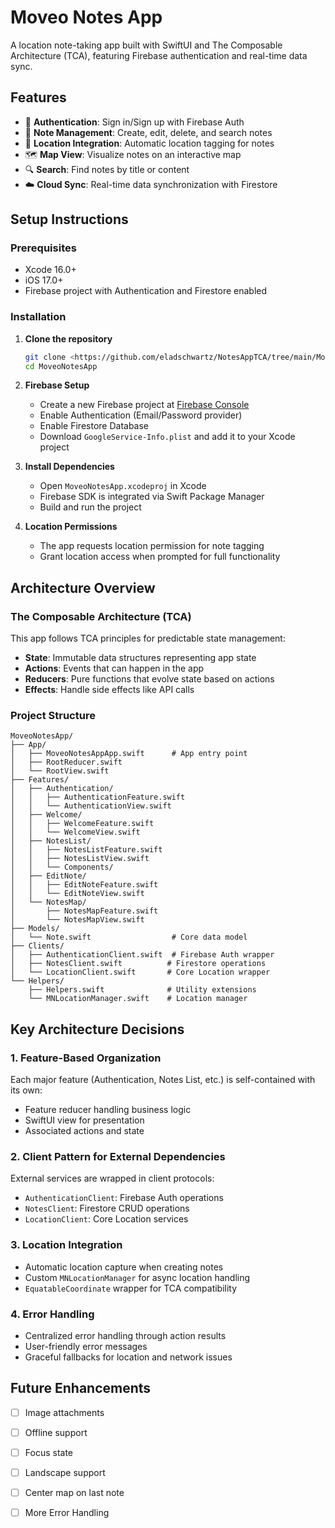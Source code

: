 # Moveo Notes App

A location note-taking app built with SwiftUI and The Composable Architecture (TCA), featuring Firebase authentication and real-time data sync.

## Features

- 🔐 **Authentication**: Sign in/Sign up with Firebase Auth
- 📝 **Note Management**: Create, edit, delete, and search notes
- 📍 **Location Integration**: Automatic location tagging for notes
- 🗺️ **Map View**: Visualize notes on an interactive map
- 🔍 **Search**: Find notes by title or content
- ☁️ **Cloud Sync**: Real-time data synchronization with Firestore

## Setup Instructions

### Prerequisites

- Xcode 16.0+
- iOS 17.0+
- Firebase project with Authentication and Firestore enabled

### Installation

1. **Clone the repository**
   ```bash
   git clone <https://github.com/eladschwartz/NotesAppTCA/tree/main/MoveoNotesApp>
   cd MoveoNotesApp
   ```

2. **Firebase Setup**
   - Create a new Firebase project at [Firebase Console](https://console.firebase.google.com)
   - Enable Authentication (Email/Password provider)
   - Enable Firestore Database
   - Download `GoogleService-Info.plist` and add it to your Xcode project

3. **Install Dependencies**
   - Open `MoveoNotesApp.xcodeproj` in Xcode
   - Firebase SDK is integrated via Swift Package Manager
   - Build and run the project

4. **Location Permissions**
   - The app requests location permission for note tagging
   - Grant location access when prompted for full functionality

## Architecture Overview

### The Composable Architecture (TCA)

This app follows TCA principles for predictable state management:

- **State**: Immutable data structures representing app state
- **Actions**: Events that can happen in the app
- **Reducers**: Pure functions that evolve state based on actions
- **Effects**: Handle side effects like API calls

### Project Structure

```
MoveoNotesApp/
├── App/
│   ├── MoveoNotesAppApp.swift      # App entry point
│   ├── RootReducer.swift            
│   └── RootView.swift               
├── Features/
│   ├── Authentication/
│   │   ├── AuthenticationFeature.swift
│   │   └── AuthenticationView.swift
│   ├── Welcome/
│   │   ├── WelcomeFeature.swift
│   │   └── WelcomeView.swift
│   ├── NotesList/
│   │   ├── NotesListFeature.swift
│   │   ├── NotesListView.swift
│   │   └── Components/
│   ├── EditNote/
│   │   ├── EditNoteFeature.swift
│   │   └── EditNoteView.swift
│   └── NotesMap/
│       ├── NotesMapFeature.swift
│       └── NotesMapView.swift
├── Models/
│   └── Note.swift                  # Core data model
├── Clients/
│   ├── AuthenticationClient.swift  # Firebase Auth wrapper
│   ├── NotesClient.swift          # Firestore operations
│   └── LocationClient.swift       # Core Location wrapper
└── Helpers/
    ├── Helpers.swift              # Utility extensions
    └── MNLocationManager.swift    # Location manager
```

## Key Architecture Decisions

### 1. Feature-Based Organization
Each major feature (Authentication, Notes List, etc.) is self-contained with its own:
- Feature reducer handling business logic
- SwiftUI view for presentation
- Associated actions and state

### 2. Client Pattern for External Dependencies
External services are wrapped in client protocols:
- `AuthenticationClient`: Firebase Auth operations
- `NotesClient`: Firestore CRUD operations  
- `LocationClient`: Core Location services

### 3. Location Integration
- Automatic location capture when creating notes
- Custom `MNLocationManager` for async location handling
- `EquatableCoordinate` wrapper for TCA compatibility

### 4. Error Handling
- Centralized error handling through action results
- User-friendly error messages
- Graceful fallbacks for location and network issues


## Future Enhancements

- [ ] Image attachments
- [ ] Offline support
- [ ] Focus state
- [ ] Landscape support
- [ ] Center map on last note
- [ ] More Error Handling


